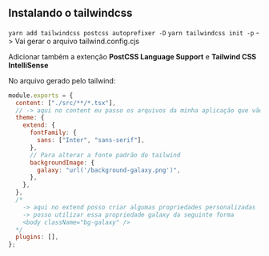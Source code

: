 ## Instalando o tailwindcss

`yarn add tailwindcss postcss autoprefixer -D`
`yarn tailwindcss init -p` -> Vai gerar o arquivo tailwind.config.cjs

Adicionar também a extenção **PostCSS Language Support** e **Tailwind CSS IntelliSense**

No arquivo gerado pelo tailwind:

```cjs
module.exports = {
  content: ["./src/**/*.tsx"],
  // -> aqui no content eu passo os arquivos da minha aplicação que vão utilizar o tailwind
  theme: {
    extend: {
      fontFamily: {
        sans: ["Inter", "sans-serif"],
      },
      // Para alterar a fonte padrão do tailwind
      backgroundImage: {
        galaxy: "url('/background-galaxy.png')",
      },
    },
  },
  /*
    -> aqui no extend posso criar algumas propriedades personalizadas
    -> posso utilizar essa propriedade galaxy da seguinte forma
    <body className="bg-galaxy" />
  */
  plugins: [],
};
```
